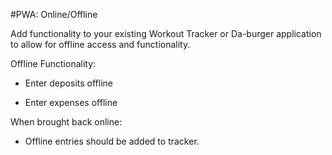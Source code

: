 #PWA: Online/Offline

Add functionality to your existing Workout Tracker or Da-burger application to allow for offline access and functionality.

Offline Functionality:

- Enter deposits offline

- Enter expenses offline

When brought back online:

- Offline entries should be added to tracker.


